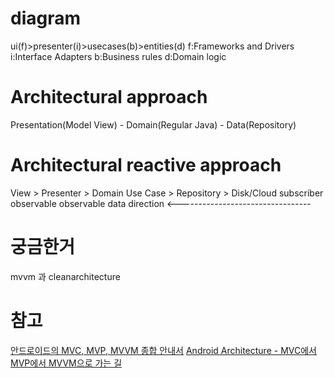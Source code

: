 # diagram
ui(f)>presenter(i)>usecases(b)>entities(d)
f:Frameworks and Drivers
i:Interface Adapters
b:Business rules
d:Domain logic

# Architectural approach
Presentation(Model View) - Domain(Regular Java) - Data(Repository)

# Architectural reactive approach
View > Presenter > Domain Use Case > Repository > Disk/Cloud
   subscriber         observable     observable
data direction <---------------------------------

# 궁금한거
mvvm 과 cleanarchitecture

# 참고
[안드로이드의 MVC, MVP, MVVM 종합 안내서](https://news.realm.io/kr/news/eric-maxwell-mvc-mvp-and-mvvm-on-android/)
[Android Architecture - MVC에서 MVP에서 MVVM으로 가는 길](http://thdev.tech/androiddev/2017/08/09/Android-MVC_MVP_MVVM-Intro.html)

